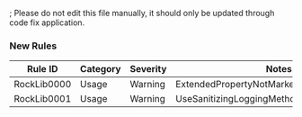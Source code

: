 ﻿; Please do not edit this file manually, it should only be updated through code fix application.

### New Rules
Rule ID | Category | Severity | Notes
--------|----------|----------|-------
RockLib0000 | Usage | Warning | ExtendedPropertyNotMarkedSafeToLogAnalyzer
RockLib0001 | Usage | Warning | UseSanitizingLoggingMethodAnalyzer
